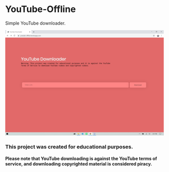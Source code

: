 # YouTube-Offline

Simple YouTube downloader.

![Website preview](readme/website-demo.png)

### This project was created for educational purposes.
#### Please note that YouTube downloading is against the YouTube terms of service, and downloading copyrighted material is considered piracy.
